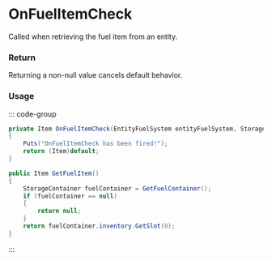 # OnFuelItemCheck
<Badge type="info" text="Fuel"/><Badge type="danger" text="Carbon Compatible"/><Badge type="warning" text="Oxide Compatible"/>
Called when retrieving the fuel item from an entity.

### Return
Returning a non-null value cancels default behavior.

### Usage
::: code-group
```csharp [Example]
private Item OnFuelItemCheck(EntityFuelSystem entityFuelSystem, StorageContainer local0)
{
	Puts("OnFuelItemCheck has been fired!");
	return (Item)default;
}
```
```csharp [Source — Assembly-CSharp @ EntityFuelSystem]
public Item GetFuelItem()
{
	StorageContainer fuelContainer = GetFuelContainer();
	if (fuelContainer == null)
	{
		return null;
	}
	return fuelContainer.inventory.GetSlot(0);
}

```
:::
